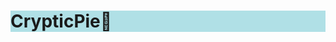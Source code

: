 <!DOCTYPE html>
<html>
<head>
</head>
  <body>
    <h1 style="background-color:powderblue;">CrypticPie🥧</h1>
    
  </body>
</head>
</html>
